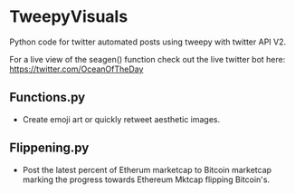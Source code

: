 # TweepyVisuals
Python code for twitter automated posts using tweepy with twitter API V2.

For a live view of the seagen() function check out the live twitter bot here: https://twitter.com/OceanOfTheDay

## Functions.py 
- Create emoji art or quickly retweet aesthetic images.

## Flippening.py
- Post the latest percent of Etherum marketcap to Bitcoin marketcap marking the progress towards Ethereum Mktcap flipping Bitcoin's.
